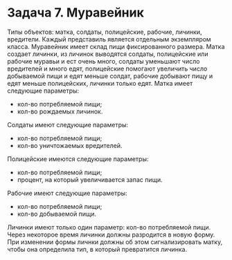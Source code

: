 # Задача 7. Муравейник

Типы объектов: матка, солдаты, полицейские, рабочие, личинки, вредители. Каждый представиль является отдельным экземпляром класса. 
Муравейник имеет склад пищи фиксированного размера. Матка создает личинки, из личинок выводятся солдаты, полицейские или рабочие муравьи и ест очень много, солдаты уменьшают число вредителей и много едят, полицейские помогают увеличить число добываемой пищи и едят меньше солдат, рабочие добывают пищу и едят меньше полицейских, личинки только едят. 
Матка имеет следующие параметры:

*	кол-во потребляемой пищи;
*	кол-во рождаемых личинок.

Солдаты имеют следующие параметры:

*	кол-во потребляемой пищи;
*	кол-во уничтожаемых вредителей.

Полицейские имеются следующие параметры:

*	кол-во потребляемой пищи;
*	процент, на который увеличивается запас пищи.

Рабочие имеют следующие параметры:

*	кол-во потребляемой пищи;
*	кол-во добываемой пищи.

Личинки имеют только один параметр: кол-во потребляемой пищи. Через некоторое время личинки должны разродится в новую форму. 
При изменении формы личнки должны об этом сигнализировать матку, чтобы она определила тип, в который превратится личинка.
